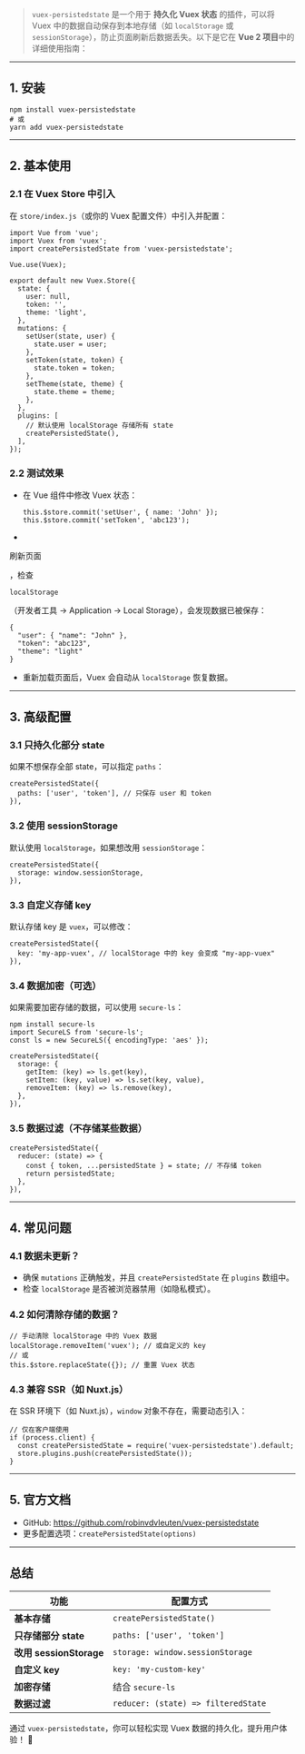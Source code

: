 > `vuex-persistedstate` 是一个用于 **持久化 Vuex 状态** 的插件，可以将 Vuex 中的数据自动保存到本地存储（如 `localStorage` 或 `sessionStorage`），防止页面刷新后数据丢失。以下是它在 **Vue 2 项目**中的详细使用指南：

------

## **1. 安装**

```
npm install vuex-persistedstate
# 或
yarn add vuex-persistedstate
```

------

## **2. 基本使用**

### **2.1 在 Vuex Store 中引入**

在 `store/index.js`（或你的 Vuex 配置文件）中引入并配置：

```
import Vue from 'vue';
import Vuex from 'vuex';
import createPersistedState from 'vuex-persistedstate';

Vue.use(Vuex);

export default new Vuex.Store({
  state: {
    user: null,
    token: '',
    theme: 'light',
  },
  mutations: {
    setUser(state, user) {
      state.user = user;
    },
    setToken(state, token) {
      state.token = token;
    },
    setTheme(state, theme) {
      state.theme = theme;
    },
  },
  plugins: [
    // 默认使用 localStorage 存储所有 state
    createPersistedState(),
  ],
});
```

### **2.2 测试效果**

- 在 Vue 组件中修改 Vuex 状态：

  ```
  this.$store.commit('setUser', { name: 'John' });
  this.$store.commit('setToken', 'abc123');
  ```

- 

  刷新页面

  ，检查 

  ```
  localStorage
  ```

  （开发者工具 → Application → Local Storage），会发现数据已被保存：

  ```
  {
    "user": { "name": "John" },
    "token": "abc123",
    "theme": "light"
  }
  ```

- 重新加载页面后，Vuex 会自动从 `localStorage` 恢复数据。

------

## **3. 高级配置**

### **3.1 只持久化部分 state**

如果不想保存全部 state，可以指定 `paths`：

```
createPersistedState({
  paths: ['user', 'token'], // 只保存 user 和 token
}),
```

### **3.2 使用 sessionStorage**

默认使用 `localStorage`，如果想改用 `sessionStorage`：

```
createPersistedState({
  storage: window.sessionStorage,
}),
```

### **3.3 自定义存储 key**

默认存储 key 是 `vuex`，可以修改：

```
createPersistedState({
  key: 'my-app-vuex', // localStorage 中的 key 会变成 "my-app-vuex"
}),
```

### **3.4 数据加密（可选）**

如果需要加密存储的数据，可以使用 `secure-ls`：

```
npm install secure-ls
import SecureLS from 'secure-ls';
const ls = new SecureLS({ encodingType: 'aes' });

createPersistedState({
  storage: {
    getItem: (key) => ls.get(key),
    setItem: (key, value) => ls.set(key, value),
    removeItem: (key) => ls.remove(key),
  },
}),
```

### **3.5 数据过滤（不存储某些数据）**

```
createPersistedState({
  reducer: (state) => {
    const { token, ...persistedState } = state; // 不存储 token
    return persistedState;
  },
}),
```

------

## **4. 常见问题**

### **4.1 数据未更新？**

- 确保 `mutations` 正确触发，并且 `createPersistedState` 在 `plugins` 数组中。
- 检查 `localStorage` 是否被浏览器禁用（如隐私模式）。

### **4.2 如何清除存储的数据？**

```
// 手动清除 localStorage 中的 Vuex 数据
localStorage.removeItem('vuex'); // 或自定义的 key
// 或
this.$store.replaceState({}); // 重置 Vuex 状态
```

### **4.3 兼容 SSR（如 Nuxt.js）**

在 SSR 环境下（如 Nuxt.js），`window` 对象不存在，需要动态引入：

```
// 仅在客户端使用
if (process.client) {
  const createPersistedState = require('vuex-persistedstate').default;
  store.plugins.push(createPersistedState());
}
```

------

## **5. 官方文档**

- GitHub: https://github.com/robinvdvleuten/vuex-persistedstate
- 更多配置选项：`createPersistedState(options)`

------

## **总结**

| 功能                    | 配置方式                            |
| ----------------------- | ----------------------------------- |
| **基本存储**            | `createPersistedState()`            |
| **只存储部分 state**    | `paths: ['user', 'token']`          |
| **改用 sessionStorage** | `storage: window.sessionStorage`    |
| **自定义 key**          | `key: 'my-custom-key'`              |
| **加密存储**            | 结合 `secure-ls`                    |
| **数据过滤**            | `reducer: (state) => filteredState` |

通过 `vuex-persistedstate`，你可以轻松实现 Vuex 数据的持久化，提升用户体验！ 🚀
